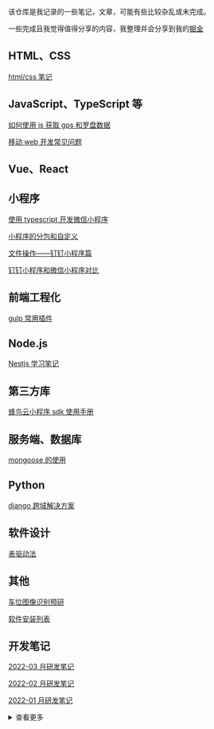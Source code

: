 该仓库是我记录的一些笔记，文章，可能有些比较杂乱或未完成。

一些完成且我觉得值得分享的内容，我整理并会分享到我的[掘金](https://juejin.cn/user/748106242076744/posts)

## HTML、CSS

[html/css 笔记](Front%20End/html&css%20note.md)

## JavaScript、TypeScript 等

[如何使用 js 获取 gps 和罗盘数据](Front%20End/如何使用js获取gps和罗盘数据.md)

[移动 web 开发常见问题](Front%20End/移动web开发常见问题.md)

## Vue、React

## 小程序

[使用 typescript 开发微信小程序](Mini%20Program/使用typescript开发微信小程序.md)

[小程序的分包和自定义](Mini%20Program/小程序的分包和自定义tabbar.md)

[文件操作——钉钉小程序篇](Mini%20Program/文件操作——钉钉小程序篇.md)

[钉钉小程序和微信小程序对比](Mini%20Program/钉钉小程序和微信小程序对比.md)

## 前端工程化

[gulp 常用插件](Front%20End/../Front%20End/engineering/gulp常用插件.md)

## Node.js

[Nestjs 学习笔记](Back%20End/Nestjs学习笔记.md)

## 第三方库

[蜂鸟云小程序 sdk 使用手册](Others/蜂鸟云小程序sdk使用手册.md)

## 服务端、数据库

[mongoose 的使用](Back%20End/mongoose的使用.md)

## Python

[django 跨域解决方案](Back%20End/django跨域解决方案.md)

## 软件设计

[表驱动法](./Others/表驱动法.md)

## 其他

[车位图像识别预研](Others/车位图像识别预研.md)

[软件安装列表](Others/软件安装列表.md)

## 开发笔记

[2022-03 月研发笔记](./monthly/2022-03月研发笔记.md)

[2022-02 月研发笔记](./monthly/2022-02月研发笔记.md)

[2022-01 月研发笔记](./monthly/2022-01月研发笔记.md)

<details>
<summary>查看更多</summary>

- [2021-12 月研发笔记](./monthly/2021-12月研发笔记.md)

- [2021-11 月研发笔记](./monthly/2021-11月研发笔记.md)

- [2021-10 月研发笔记](./monthly/2021-10月研发笔记.md)

- [2021-09 月研发笔记](./monthly/2021-09月研发笔记.md)

</details>
